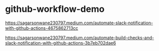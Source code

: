 # github-workflow-demo

https://sagarsonwane230797.medium.com/automate-slack-notification-with-github-actions-4675862713cc

https://sagarsonwane230797.medium.com/automate-build-checks-and-slack-notification-with-github-actions-3b7eb702dae6
